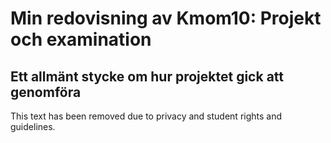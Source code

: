 Min redovisning av Kmom10: Projekt och examination
====================================

**Ett allmänt stycke om hur projektet gick att genomföra**
------------------------------------------------------------------
This text has been removed due to privacy and student rights and guidelines.

